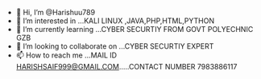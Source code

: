 - 👋 Hi, I’m @Harishuu789
- 👀 I’m interested in ...KALI LINUX ,JAVA,PHP,HTML,PYTHON
- 🌱 I’m currently learning ...CYBER SECURTIY FROM GOVT POLYECHNIC GZB
- 💞️ I’m looking to collaborate on ...CYBER SECURTIY EXPERT
- 📫 How to reach me ...MAIL ID HARISHSAIF999@GMAIL.COM.....CONTACT NUMBER 7983886117

<!---
Harishuu789/Harishuu789 is a ✨ special ✨ repository because its `README.md` (this file) appears on your GitHub profile.
You can click the Preview link to take a look at your changes.
--->
